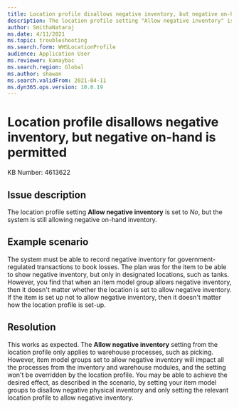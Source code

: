 ```yaml
---
title: Location profile disallows negative inventory, but negative on-hand is permitted
description: The location profile setting "Allow negative inventory" is set to "No", but the system is still allowing negative on-hand inventory.
author: SmithaNataraj
ms.date: 4/11/2021
ms.topic: troubleshooting
ms.search.form: WHSLocationProfile
audience: Application User
ms.reviewer: kamaybac
ms.search.region: Global
ms.author: shawan
ms.search.validFrom: 2021-04-11
ms.dyn365.ops.version: 10.0.19
---
```


# Location profile disallows negative inventory, but negative on-hand is permitted

KB Number: 4613622

## Issue description

The location profile setting **Allow negative inventory** is set to *No*, but the system is still allowing negative on-hand inventory.

## Example scenario

The system must be able to record negative inventory for government-regulated transactions to book losses. The plan was for the item to be able to show negative inventory, but only in designated locations, such as tanks. However, you find that when an item model group allows negative inventory, then it doesn't matter whether the location is set to allow negative inventory. If the item is set up not to allow negative inventory, then it doesn't matter how the location profile is set-up.

## Resolution

This works as expected. The **Allow negative inventory** setting from the location profile only applies to warehouse processes, such as picking. However, item model groups set to allow negative inventory will impact all the processes from the inventory and warehouse modules, and the setting won't be overridden by the location profile. You may be able to achieve the desired effect, as described in the scenario, by setting your item model groups to disallow negative physical inventory and only setting the relevant location profile to allow negative inventory.
